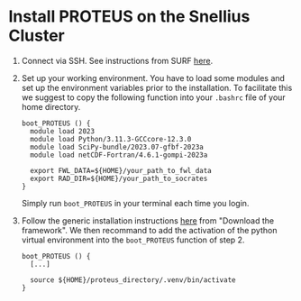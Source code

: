 # Install PROTEUS on the Snellius Cluster

1. Connect via SSH. See instructions from SURF [here](https://servicedesk.surf.nl/wiki/display/WIKI/SSH+public-key+authentication).

2. Set up your working environment. You have to load some modules and set up the environment variables prior to the installation. To facilitate this we suggest to copy the following function into your `.bashrc` file of your home directory.

    ```console
    boot_PROTEUS () {
      module load 2023
      module load Python/3.11.3-GCCcore-12.3.0
      module load SciPy-bundle/2023.07-gfbf-2023a
      module load netCDF-Fortran/4.6.1-gompi-2023a

      export FWL_DATA=${HOME}/your_path_to_fwl_data
      export RAD_DIR=${HOME}/your_path_to_socrates
    }
    ```

   Simply run `boot_PROTEUS` in your terminal each time you login.

3. Follow the generic installation instructions [here](./installation.md) from "Download the framework". We then recommand to add the activation of the python virtual environment into the `boot_PROTEUS` function of step 2.

    ```console
    boot_PROTEUS () {
      [...]
      
      source ${HOME}/proteus_directory/.venv/bin/activate
    }
    ```

